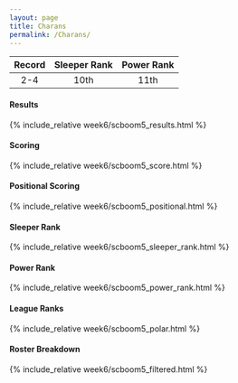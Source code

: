 ```yaml
---
layout: page
title: Charans
permalink: /Charans/
---
```


Record | Sleeper Rank | Power Rank               
:--: | :--: | :--:
2-4 | 10th | 11th   

#### Results
{% include_relative week6/scboom5_results.html %}

#### Scoring
{% include_relative week6/scboom5_score.html %}

#### Positional Scoring
{% include_relative week6/scboom5_positional.html %}

#### Sleeper Rank
{% include_relative week6/scboom5_sleeper_rank.html %}

#### Power Rank
{% include_relative week6/scboom5_power_rank.html %}

#### League Ranks
{% include_relative week6/scboom5_polar.html %}

#### Roster Breakdown
{% include_relative week6/scboom5_filtered.html %}

